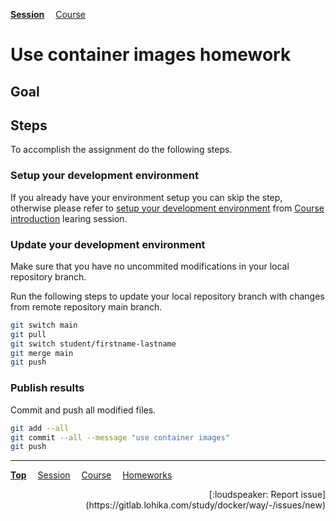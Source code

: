 **[Session](../README.md)**
&emsp;[Course](/README.md)

# Use container images homework

## Goal

## Steps

To accomplish the assignment do the following steps.

### Setup your development environment

If you already have your environment setup you can skip the step, otherwise
please refer to [setup your development environment](/course%20introduction/homework/README.md#setup-your-development-environment) from [Course introduction](/course%20introduction/README.md) learing session.

### Update your development environment

Make sure that you have no uncommited modifications in your local repository branch.

Run the following steps to update your local repository branch with changes from remote repository main branch.

```sh
git switch main
git pull
git switch student/firstname-lastname
git merge main
git push
```

### Publish results

Commit and push all modified files.

```sh
git add --all
git commit --all --message "use container images"
git push
```

---
**[Top](#)**
&emsp;[Session](../README.md)
&emsp;[Course](/README.md)
&emsp;[Homeworks](/README.md#homeworks)
<div align="right">[:loudspeaker: Report issue](https://gitlab.lohika.com/study/docker/way/-/issues/new)</div>
